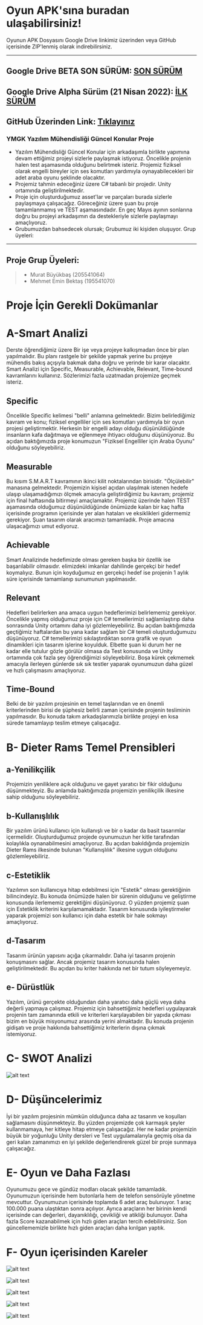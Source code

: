 Oyun APK'sına buradan ulaşabilirsiniz!
=============
Oyunun APK Dosyasını Google Drive linkimiz üzerinden veya GitHub içerisinde ZIP'lenmiş olarak indirebilirsiniz.

----------------------------------
Google Drive BETA SON SÜRÜM:
[SON SÜRÜM](https://drive.google.com/file/d/1bL6EyoAhnOwXKImvoJ8SRcodMOZDSuIw/view?usp=sharing)
----------------------------------
Google Drive Alpha Sürüm (21 Nisan 2022): 
[İLK SÜRÜM](https://drive.google.com/file/d/1knsZZuLcus9MsBa0ajcPjTA20KPHR5cy/view?usp=sharing)
-----------------------------------
GitHub Üzerinden Link: [Tıklayınız](https://github.com/mrengineer38/YMGKProject/blob/main/Proje%20APK/TelikeliYaris1.0.apk.zip)
-----------------------------------
### YMGK Yazılım Mühendisliği Güncel Konular Proje

- Yazılım Mühendisliği Güncel Konular için arkadaşımla birlikte yapımına devam ettiğimiz projeyi sizlerle paylaşmak istiyoruz. Öncelikle projenin halen test aşamasında olduğunu belirtmek isteriz. Projemiz fiziksel olarak engelli bireyler için ses komutları yardımıyla oynayabilecekleri bir adet araba oyunu şeklinde olacaktır. 
- Projemiz tahmin edeceğiniz üzere C# tabanlı bir projedir. Unity ortamında geliştirilmektedir. 
- Proje için oluşturduğumuz asset'lar ve parçaları burada sizlerle paylaşmaya çalışacağız. Göreceğiniz üzere şuan bu proje tamamlanmamış ve TEST aşamasındadır. En geç Mayıs ayının sonlarına doğru bu projeyi arkadaşımın da destekleriyle sizlerle paylaşmayı amaçlıyoruz. 
- Grubumuzdan bahsedecek olursak; Grubumuz iki kişiden oluşuyor. Grup üyeleri:
- --------------------------------------------------
Proje Grup Üyeleri:
----------
>- Murat Büyükbaş (205541064)
> - Mehmet Emin Bektaş (195541070)


# Proje İçin Gerekli Dokümanlar



A-Smart Analizi
=============
Derste öğrendiğimiz üzere Bir işe veya projeye kalkışmadan önce bir plan yapılmalıdır. Bu planı rastgele bir şekilde yapmak yerine bu projeye mühendis bakış açışıyla bakmak daha doğru ve yerinde bir karar olacaktır. Smart Analizi için Specific, Measurable, Achievable, Relevant, Time-bound kavramlarını kullanırız. Sözlerimizi fazla uzatmadan projemize geçmek isteriz.

Specific
-------------
Öncelikle Specific kelimesi "belli" anlamına gelmektedir. Bizim belirlediğimiz kavram ve konu; fiziksel engelliler için ses komutları yardımıyla bir oyun projesi geliştirmektir. Herkesin bir engelli adayı olduğu düşünüldüğünde insanların kafa dağıtmaya ve eğlenmeye ihtiyacı olduğunu düşünüyoruz. Bu açıdan baktığımızda proje konumuzun "Fiziksel Engelliler için Araba Oyunu" olduğunu söyleyebiliriz.

Measurable
-------------
Bu kısım S.M.A.R.T kavramının ikinci kilit noktalarından birisidir. "Ölçülebilir" manasına gelmektedir. Projemizin kişisel açıdan ulaşılmak istenen hedefe ulaşıp ulaşamadığımızı ölçmek amacıyla geliştirdiğimiz bu kavram; projemiz için final haftasında bitirmeyi amaçlamaktır. Projemiz üzerinde halen TEST aşamasında olduğumuz düşünüldüğünde önümüzde kalan bir kaç hafta içerisinde programın içerisinde yer alan hataları ve eksiklikleri gidermemiz gerekiyor. Şuan tasarım olarak aracımızı tamamladık. Proje amacına ulaşacağımızı umut ediyoruz.

Achievable
-------------
Smart Analizinde hedefimizde olması gereken başka bir özellik ise başarılabilir olmasıdır. elimizdeki imkanlar dahilinde gerçekçi bir hedef koymalıyız. Bunun için koyduğumuz en gerçekçi hedef ise projenin 1 aylık süre içerisinde tamamlanıp sunumunun yapılmasıdır.

Relevant
-------------

Hedefleri belirlerken ana amaca uygun hedeflerimizi belirlememiz gerekiyor. Öncelikle yapmış olduğumuz proje için C# temellerimizi sağlamlaştırıp daha sonrasında Unity ortamını daha iyi gözlemleyebiliriz. Bu açıdan baktığımızda geçtiğimiz haftalardan bu yana kadar sağlam bir C# temeli oluşturduğumuzu düşünüyoruz. C# temellerimizi sıkılaştırdıktan sonra grafik ve oyun dinamikleri için tasarım işlerine koyulduk. Elbette şuan ki durum her ne kadar elle tutulur gözle görülür olmasa da Test konusunda ve Unity ortamında çok fazla şey öğrendiğimizi söyleyebiliriz. Boşa kürek çekmemek amacıyla ilerleyen günlerde sık sık testler yaparak oyunumuzun daha güzel ve hızlı çalışmasını amaçlıyoruz.

Time-Bound
-------------
Belki de bir yazılım projesinin en temel taşlarından ve en önemli kriterlerinden birisi de şüphesiz belirli zaman içerisinde projenin tesliminin yapılmasıdır. Bu konuda takım arkadaşlarımızla birlikte projeyi en kısa sürede tamamlayıp teslim etmeye çalışacağız. 

B- Dieter Rams Temel Prensibleri
=============
a-Yenilikçilik
------------
Projemizin yeniliklere açık olduğunu ve gayet yaratıcı bir fikir olduğunu düşünmekteyiz. Bu anlamda baktığımızda projemizin yenilikçilik ilkesine sahip olduğunu söyleyebiliriz.

b-Kullanışlılık
------------
Bir yazılım ürünü kullanıcı için kullanışlı ve bir o kadar da basit tasarımlar içermelidir. Oluşturduğumuz projede oyunumuzun her kitle tarafından kolaylıkla oynanabilmesini amaçlıyoruz. Bu açıdan bakıldığında projemizin Dieter Rams ilkesinde bulunan "Kullanışlılık" ilkesine uygun olduğunu gözlemleyebiliriz.

c-Estetiklik
------------
Yazılımın son kullanıcıya hitap edebilmesi için "Estetik" olması gerektiğinin bilincindeyiz. Bu konuda önümüzde halen bir sürenin olduğunu ve geliştirme konusunda ilerlememiz gerektiğini düşünüyoruz. O yüzden projemiz şuan için Estetiklik kriterini karşılamamaktadır.  Tasarım konusunda iyileştirmeler yaparak projemizi son kullanıcı için daha estetik bir hale sokmayı amaçlıyoruz. 

d-Tasarım
------------

Tasarım ürünün yapısını açığa çıkarmalıdır. Daha iyi tasarım projenin konuşmasını sağlar. Ancak projemiz tasarım konusunda halen geliştirilmektedir. Bu açıdan bu kriter hakkında net bir tutum söyleyemeyiz.

e- Dürüstlük
------------
Yazılım, ürünü gerçekte olduğundan daha yaratıcı daha güçlü veya daha değerli yapmaya çalışmaz. Projemiz için bahsettiğimiz hedefleri uygulayarak projenin tam zamanında etkili ve kriterleri karşılayabilen bir yapıda çıkması bizim en büyük misyonumuz arasında yerini almaktadır. Bu konuda projenin gidişatı ve proje hakkında bahsettiğimiz kriterlerin dışına çıkmak istemiyoruz. 


C- SWOT Analizi
=============

![alt text](https://github.com/mrengineer38/YMGKProject/blob/main/SWOT%20Analiz.png)


D- Düşüncelerimiz
=============
İyi bir yazılım projesinin mümkün olduğunca daha az tasarım ve koşulları sağlamasını düşünmekteyiz. Bu yüzden projemizde çok karmaşık şeyler kullanmamaya, her kitleye hitap etmeye çalışacağız. Her  ne kadar projemizin büyük bir yoğunluğu Unity dersleri ve Test uygulamalarıyla geçmiş olsa da geri kalan zamanımızı en iyi şekilde değerlendirerek güzel bir proje sunmaya çalışacağız. 

E- Oyun ve Daha Fazlası
=============

Oyunumuzu gece ve gündüz modları olacak şekilde tamamladık. Oyunumuzun içerisinde hem butonlarla hem de telefon sensörüyle yönetme mevcuttur. Oyunumuzun içerisinde toplamda 6 adet araç bulunuyor. 1 araç 100.000 puana ulaştıktan sonra açılıyor. Ayrıca araçların her birinin kendi içerisinde can değerleri, dayanıklılığı, çevikliği ve atikliği bulunuyor. Daha fazla Score kazanabilmek için hızlı giden araçları tercih edebilirsiniz. Son güncellememizle birlikte hızlı giden araçları daha kırılgan yaptık. 

F- Oyun içerisinden Kareler
=============
![alt text](https://github.com/mrengineer38/YMGKProject/blob/main/Oyun%20Resimleri/Game_1.png)

![alt text](https://github.com/mrengineer38/YMGKProject/blob/main/Oyun%20Resimleri/Game_2.png)

![alt text](https://github.com/mrengineer38/YMGKProject/blob/main/Oyun%20Resimleri/Game_3.png)

![alt text](https://github.com/mrengineer38/YMGKProject/blob/main/Oyun%20Resimleri/Game_4.png)

![alt text](https://github.com/mrengineer38/YMGKProject/blob/main/Oyun%20Resimleri/Game_5.png)
